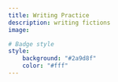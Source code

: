 ```yaml
---
title: Writing Practice
description: writing fictions
image:

# Badge style
style:
    background: "#2a9d8f"
    color: "#fff"
---
```

